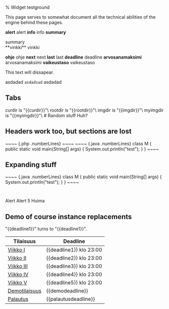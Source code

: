 % Widget testground
<!-- hidden! -->

This page serves to somewhat document all the technical abilities of
the engine behind these pages.

<sidebyside>
<column>

**alert**
<alert>alert</alert>
**info**
<info>info</info>
**summary**
<summary>summary</summary>
**vinkki**
<vinkki>vinkki</vinkki>

</column>
<column>

**ohje**
<ohje>ohje</ohje>
**next**
<next>next</next>
**last**
<last>last</last>
**deadline**
<deadline>deadline</deadline>
**arvosanamaksimi**
<arvosanamaksimi>arvosanamaksimi</arvosanamaksimi>
**vaikeustaso**
<vaikeustaso>vaikeustaso</vaikeustaso>

</column>
</sidebyside>

<wip/>

<comment>
This text will dissapear.
</comment>

asdadad `asdadsad` asdadad

## Tabs

<tabs nobox="true">
<tab title="Directories">
curdir is "{{curdir}}"\
rootdir is "{{rootdir}}"\
imgdir is "{{imgdir}}"\
myimgdir is "{{myimgdir}}"\

</tab>
<tab title="Stuff">
# Random stuff
<box>
Huh?
</box>

## Headers work too, but sections are lost
</tab>
</tabs>

<tabs>
<tab title="PHP">
~~~~ {.php .numberLines}
<?php
  echo "test";
?>
~~~~
</tab>
<tab title="Java">
~~~~ {.java .numberLines}
class M {
  public static void main(String[] args) {
    System.out.println("test");
  }
}
~~~~
</tab>
</tabs>

## Expanding stuff

<expandable title="Open me">
~~~~ {.java .numberLines}
class M {
  public static void main(String[] args) {
    System.out.println("test");
  }
}
~~~~

~~~~ {execute="ls /proc/self" type="code"}
~~~~

~~~~ {execute="ls /proc/self" type="plain"}
~~~~

</expandable>

<collapsible title="Close me">
<box>
<alert>Alert</alert>
<info>Alert</info>
<arvosanamaksimi>5</arvosanamaksimi>
<vaikeustaso>Huima</vaikeustaso>
</box>
</collapsible>

<expandable title="Contents of index.markdown">

<box>
<include src="index.markdown" />
</box>

</expandable>

## Demo of course instance replacements

"{\{deadline1}}" turns to "{{deadline1}}".

| Tilaisuus                                               | Deadline |
|---------------------------------------------------------|--------------------------------|
| [Viikko I]({{rootdir}}aikataulu/viikko1/index.html)     | {{deadline1}} klo 23:00        |
| [Viikko II]({{rootdir}}aikataulu/viikko2/index.html)    | {{deadline2}} klo 23:00        |
| [Viikko III]({{rootdir}}aikataulu/viikko3/index.html)   | {{deadline3}} klo 23:00        |
| [Viikko IV]({{rootdir}}aikataulu/viikko4/index.html)    | {{deadline4}} klo 23:00        |
| [Viikko V]({{rootdir}}aikataulu/viikko5/index.html)     | {{deadline5}} klo 23:00        |
| [Demotilaisuus]({{rootdir}}aikataulu/demo.html)         | {{demodeadline}}               |
| [Palautus]({{rootdir}}aikataulu/palautus.html)          | {{palautusdeadline}}           |
